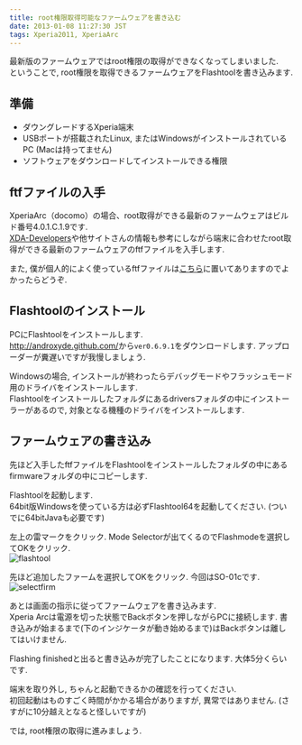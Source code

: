 ```yaml
---
title: root権限取得可能なファームウェアを書き込む
date: 2013-01-08 11:27:30 JST
tags: Xperia2011, XperiaArc
---
```


最新版のファームウェアではroot権限の取得ができなくなってしまいました.  
ということで, root権限を取得できるファームウェアをFlashtoolを書き込みます.

## 準備

* ダウングレードするXperia端末
* USBポートが搭載されたLinux, またはWindowsがインストールされているPC (Macは持ってません)
* ソフトウェアをダウンロードしてインストールできる権限

## ftfファイルの入手

XperiaArc（docomo）の場合、root取得ができる最新のファームウェアはビルド番号4.0.1.C.1.9です.  
[XDA-Developers](http://www.xda-developers.com/)や他サイトさんの情報も参考にしながら端末に合わせたroot取得ができる最新のファームウェアのftfファイルを入手します.

また, 僕が個人的によく使っているftfファイルは[こちら](https://www.mediafire.com/folder/pfrcesb2phqgf/Xperia)に置いてありますのでよかったらどうぞ.

## Flashtoolのインストール

PCにFlashtoolをインストールします.  
<http://androxyde.github.com/>から`ver0.6.9.1`をダウンロードします. アップローダーが糞遅いですが我慢しましょう.

Windowsの場合, インストールが終わったらデバッグモードやフラッシュモード用のドライバをインストールします.  
Flashtoolをインストールしたフォルダにあるdriversフォルダの中にインストーラーがあるので, 対象となる機種のドライバをインストールします.

## ファームウェアの書き込み

先ほど入手したftfファイルをFlashtoolをインストールしたフォルダの中にあるfirmwareフォルダの中にコピーします.

Flashtoolを起動します.  
64bit版Windowsを使っている方は必ずFlashtool64を起動してください. (ついでに64bitJavaも必要です)

左上の雷マークをクリック. Mode Selectorが出てくるのでFlashmodeを選択してOKをクリック.  
![flashtool](https://lh5.googleusercontent.com/-NCeRlROUYvI/UAgpJGL4r0I/AAAAAAAACRQ/IBr4fpKcxps/s640/flash001.jpg)

先ほど追加したファームを選択してOKをクリック. 今回はSO-01cです.  
![selectfirm](https://lh4.googleusercontent.com/-QxghU45LqCE/UAgonUOi7EI/AAAAAAAACRQ/1ux5VLFrWuE/s640/flash002.png)

あとは画面の指示に従ってファームウェアを書き込みます.  
Xperia Arcは電源を切った状態でBackボタンを押しながらPCに接続します. 書き込みが始まるまで(下のインジケータが動き始めるまで)はBackボタンは離してはいけません.

Flashing finishedと出ると書き込みが完了したことになります. 大体5分くらいです.

端末を取り外し, ちゃんと起動できるかの確認を行ってください.  
初回起動はものすごく時間がかかる場合がありますが, 異常ではありません. (さすがに10分越えとなると怪しいですが)

では, root権限の取得に進みましょう.
